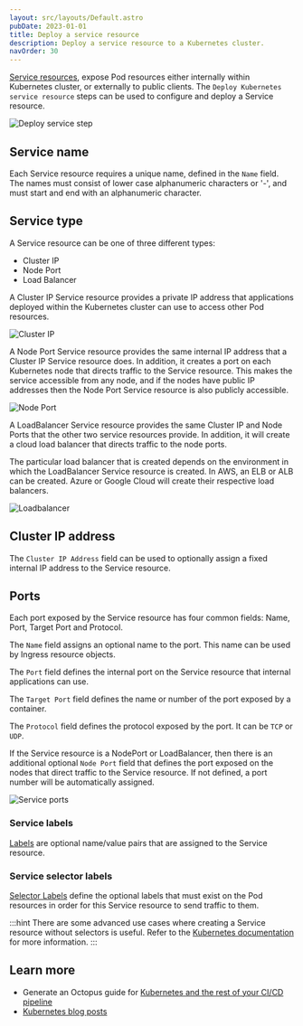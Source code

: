 ```yaml
---
layout: src/layouts/Default.astro
pubDate: 2023-01-01
title: Deploy a service resource
description: Deploy a service resource to a Kubernetes cluster.
navOrder: 30
---
```


[Service resources](https://oc.to/KubernetesServiceResource), expose Pod resources either internally within Kubernetes cluster, or externally to public clients. The `Deploy Kubernetes service resource` steps can be used to configure and deploy a Service resource.

![Deploy service step](deploy-service-step.png "width=500")

## Service name
Each Service resource requires a unique name, defined in the `Name` field. The names must consist of lower case alphanumeric characters or '-', and must start and end with an alphanumeric character.

## Service type

A Service resource can be one of three different types:
* Cluster IP
* Node Port
* Load Balancer

A Cluster IP Service resource provides a private IP address that applications deployed within the Kubernetes cluster can use to access other Pod resources.

![Cluster IP](../cluster-ip.svg "width=500")

A Node Port Service resource provides the same internal IP address that a Cluster IP Service resource does. In addition, it creates a port on each Kubernetes node that directs traffic to the Service resource. This makes the service accessible from any node, and if the nodes have public IP addresses then the Node Port Service resource is also publicly accessible.

![Node Port](../node-port.svg "width=500")

A LoadBalancer Service resource provides the same Cluster IP and Node Ports that the other two service resources provide. In addition, it will create a cloud load balancer that directs traffic to the node ports.

The particular load balancer that is created depends on the environment in which the LoadBalancer Service resource is created. In AWS, an ELB or ALB can be created. Azure or Google Cloud will create their respective load balancers.

![Loadbalancer](../loadbalancer.svg "width=500")

## Cluster IP address

The `Cluster IP Address` field can be used to optionally assign a fixed internal IP address to the Service resource.

## Ports

Each port exposed by the Service resource has four common fields: Name, Port, Target Port and Protocol.

The `Name` field assigns an optional name to the port. This name can be used by Ingress resource objects.

The `Port` field defines the internal port on the Service resource that internal applications can use.

The `Target Port` field defines the name or number of the port exposed by a container.

The `Protocol` field defines the protocol exposed by the port. It can be `TCP` or `UDP`.

If the Service resource is a NodePort or LoadBalancer, then there is an additional optional `Node Port` field that defines the port exposed on the nodes that direct traffic to the Service resource. If not defined, a port number will be automatically assigned.

![Service ports](../ports.svg "width=500")

### Service labels

[Labels](https://oc.to/KubernetesLabels) are optional name/value pairs that are assigned to the Service resource.

### Service selector labels

[Selector Labels](https://oc.to/KubernetesLabels) define the optional labels that must exist on the Pod resources in order for this Service resource to send traffic to them.

:::hint
There are some advanced use cases where creating a Service resource without selectors is useful. Refer to the [Kubernetes documentation](https://oc.to/KubernetesServicesWithoutSelectors) for more information.
:::

## Learn more

- Generate an Octopus guide for [Kubernetes and the rest of your CI/CD pipeline](https://octopus.com/docs/guides?destination=Kubernetes)
- [Kubernetes blog posts](https://octopus.com/blog/tag/kubernetes)